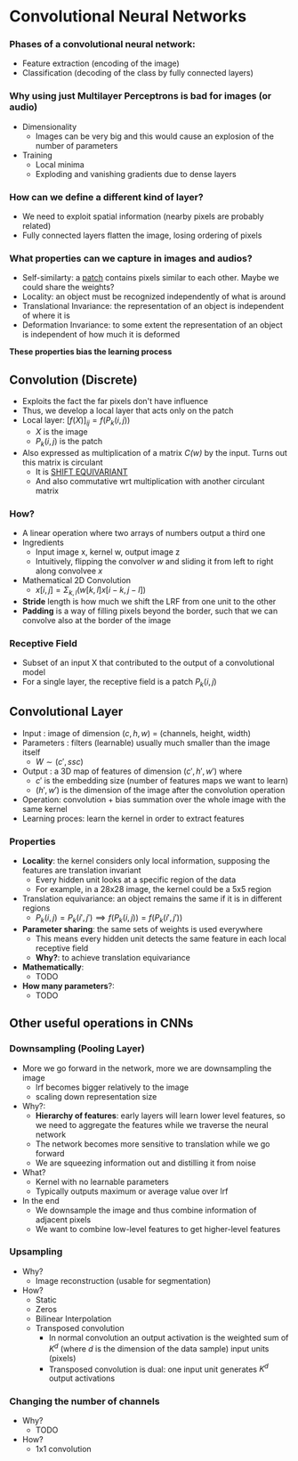 # Convolutional Neural Networks

### Phases of a convolutional neural network:
  - Feature extraction (encoding of the image)
  - Classification (decoding of the class by fully connected layers)

### Why using just Multilayer Perceptrons is bad for images (or audio)
- Dimensionality
  - Images can be very big and this would cause an explosion of the number of parameters
- Training
  - Local minima
  - Exploding and vanishing gradients due to dense layers

### How can we define a different kind of layer?
- We need to exploit spatial information (nearby pixels are probably related)
- Fully connected layers flatten the image, losing ordering of pixels

### What properties can we capture in images and audios?

- Self-similarty: a [patch](misc_definitions.md#patch) contains pixels similar to each other. Maybe we could share the weights?
- Locality: an object must be recognized independently of what is around
- Translational Invariance: the representation of an object is independent of where it is
- Deformation Invariance: to some extent the representation of an object is independent of how much it is deformed

**These properties bias the learning process**

## Convolution (Discrete)

- Exploits the fact the far pixels don't have influence
- Thus, we develop a local layer that acts only on the patch
- Local layer: $[f(X)]_{ij} = f(P_k(i,j))$
  - $X$ is the image
  - $P_k(i,j)$ is the patch
- Also expressed as multiplication of a matrix *C(w)* by the input. Turns out this matrix is circulant
  - It is [SHIFT EQUIVARIANT](misc_definitions.md#equivariance)
  - And also commutative wrt multiplication with another circulant matrix

### How?

- A linear operation where two arrays of numbers output a third one
- Ingredients
  - Input image x, kernel w, output image z
  - Intuitively, flipping the convolver *w* and sliding it from left to right along convolvee *x*
- Mathematical 2D Convolution
  - $x[i,j]=\Sigma_{k,l} (w[k,l]x[i-k,j-l])$
- **Stride** length is how much we shift the LRF from one unit to the other
- **Padding** is a way of filling pixels beyond the border, such that we can convolve also at the border of the image

### Receptive Field

- Subset of an input X that contributed to the output of a convolutional model
- For a single layer, the receptive field is a patch $P_k(i,j)$

## Convolutional Layer

- Input : image of dimension $(c,h,w)$ = (channels, height, width)
- Parameters : filters (learnable) usually much smaller than the image itself
  - $W \sim (c',ssc)$
- Output : a 3D map of features of dimension $(c',h',w')$ where 
  - $c'$ is the embedding size (number of features maps we want to learn)
  - $(h',w')$ is the dimension of the image after the convolution operation
- Operation: convolution + bias summation over the whole image with the same kernel
- Learning proces: learn the kernel in order to extract features

### Properties

- **Locality**: the kernel considers only local information, supposing the features are translation invariant
  - Every hidden unit looks at a specific region of the data
  - For example, in a 28x28 image, the kernel could be a 5x5 region
- Translation equivariance: an object remains the same if it is in different regions
    - $P_k(i,j) = P_k(i',j') \implies f(P_k(i,j)) = f(P_k(i',j'))$
- **Parameter sharing**: the same sets of weights is used everywhere
  - This means every hidden unit detects the same feature in each local receptive field
  - **Why?**: to achieve translation equivariance
- **Mathematically**:
  - TODO
- **How many parameters**?:
  - TODO

## Other useful operations in CNNs

### Downsampling (Pooling Layer)

- More we go forward in the network, more we are downsampling the image
  - lrf becomes bigger relatively to the image
  - scaling down representation size
- Why?:
  - **Hierarchy of features**: early layers will learn lower level features, so we need to aggregate the features while we traverse the neural network
  - The network becomes more sensitive to translation while we go forward
  - We are squeezing information out and distilling it from noise
- What?
  - Kernel with no learnable parameters
  - Typically outputs maximum or average value over lrf
- In the end
  - We downsample the image and thus combine information of adjacent pixels
  - We want to combine low-level features to get higher-level features

### Upsampling

- Why?
  - Image reconstruction (usable for segmentation)
- How?
  - Static
  - Zeros
  - Bilinear Interpolation
  - Transposed convolution
    - In normal convolution an output activation is the weighted sum of $K^d$
      (where $d$ is the dimension of the data sample) input units (pixels)
    - Transposed convolution is dual: one input unit generates $K^d$ output
      activations 

### Changing the number of channels

- Why?
  - TODO
- How?
  - 1x1 convolution
